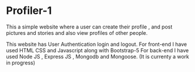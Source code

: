 # Profiler-1
This a simple website where a user can create their profile , and post pictures and stories and also view profiles of other people.

This website has User Authentication login and logout.
For front-end I have used HTML CSS and Javascript along with Bootstrap-5
For back-end I have used Node JS , Express JS , Mongodb and Mongoose.
(It is currenty a work in progress)
